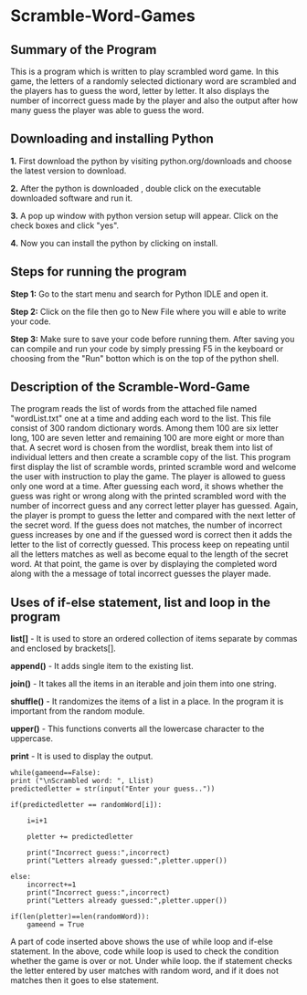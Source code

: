 # Scramble-Word-Games

## Summary of the Program 

This is a program which is written to play scrambled word game. In this game, the letters of a randomly selected dictionary word are scrambled and the players has to guess the word, letter by letter. It also displays the number of incorrect guess made by the player and also the output after how many guess the player was able to guess the word. 

## Downloading and installing Python

**1.** First download the python by visiting python.org/downloads and choose the latest version to download.

**2.** After the python is downloaded , double click on the executable downloaded software and run it.

**3.** A pop up window with python version setup will appear. Click on the check boxes and click "yes".

**4.** Now you can install the python by clicking on install.

## Steps for running the program

**Step 1:** Go to the start menu and search for Python IDLE and open it.

**Step 2:** Click on the file then go to New File where you will e able to write your code.

**Step 3:** Make sure to save your code before running them. After saving you can compile and run your code by simply pressing F5 in the keyboard or choosing from the "Run" botton which is on the top of the python shell.

## Description of the Scramble-Word-Game
The program reads the list of words from the attached file named "wordList.txt" one at a time and adding each word to the list. This file consist of 300 random dictionary words. Among them 100 are six letter long, 100 are seven letter and remaining 100 are more eight or more than that. A secret word is chosen from the wordlist, break them into list of individual letters and then create a scramble copy of the list. This program first display the list of scramble words, printed scramble word and welcome the user with instruction to play the game. The player is allowed to guess only one word at a time. After guessing each word, it shows whether the guess was right or wrong along with the printed scrambled word with the number of incorrect guess and any correct letter player has guessed. Again, the player is prompt to guess the letter and compared with the next letter of the secret word. If the guess does not matches, the number of incorrect guess increases by one and if the guessed word is correct then it adds the letter to the list of correctly guessed. This process keep on repeating until all the letters matches as well as become equal to the length of the secret word. At that point, the game is over by displaying the completed word along with the a message of total incorrect guesses the player made.

## Uses of if-else statement, list and loop in the program

**list[]** - It is used to store an ordered collection of items separate by commas and enclosed by brackets[].

**append()** - It adds single item to the existing list.

**join()** - It takes all the items in an iterable and join them into one string.

**shuffle()** - It randomizes the items of a list in a place. In the program it is important from the random module.

**upper()** - This functions converts all the lowercase character to the uppercase.

**print** - It is used to display the output.

    while(gameend==False):
    print ("\nScrambled word: ", Llist)
    predictedletter = str(input("Enter your guess.."))
  
    if(predictedletter == randomWord[i]):
        
        i=i+1
        
        pletter += predictedletter
        
        print("Incorrect guess:",incorrect)
        print("Letters already guessed:",pletter.upper())

    else:
        incorrect+=1
        print("Incorrect guess:",incorrect)
        print("Letters already guessed:",pletter.upper())
    
    if(len(pletter)==len(randomWord)):
        gameend = True
        
A part of code inserted above shows the use of while loop and if-else statement. In the above, code while loop is used to check the condition whether the game is over or not. Under while loop. the if statement checks the letter entered by user matches with random word, and if it does not matches then it goes to else statement.









